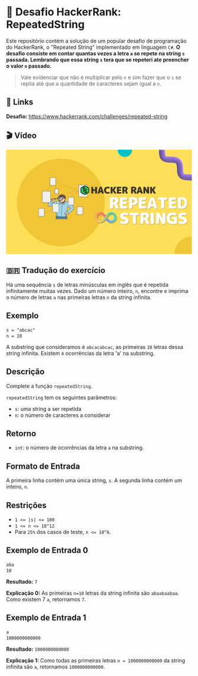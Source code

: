 # 🥋 Desafio HackerRank: RepeatedString

Este repositório contém a solução de um popular desafio de programação do HackerRank, o "Repeated String" implementado em linguagem `C#`. **O desafio consiste em contar quantas vezes a letra `a` se repete na string `s` passada. Lembrando que essa string `s` tera que se repeteri ate preencher o valor `n` passado.**

> Vale evidenciar que não é multiplicar pelo `n` e sim fazer que o `s` se repita até que a quantidade de caracteres sejam igual a `n`.

## 🔗 Links

**Desafio:** https://www.hackerrank.com/challenges/repeated-string

## 🎬 Vídeo

[![Solução do Desafio no YouTube](imgs/repeated-string.png)](https://youtu.be/3iuOM0CxJf0)

## 🇧🇷 Tradução do exercício

Há uma sequência `s` de letras minúsculas em inglês que é repetida infinitamente muitas vezes. Dado um número inteiro, `n`, encontre e imprima o número de letras `a` nas primeiras letras `n` da string infinita.

## Exemplo

```shell
s = "abcac"
n = 10
```


A substring que consideramos é `abcacabcac`, as primeiras `10` letras dessa string infinita. Existem `4` ocorrências da letra 'a' na substring.

## Descrição

Complete a função `repeatedString`.

`repeatedString` tem os seguintes parâmetros:

- `s`: uma string a ser repetida
- `n`: o número de caracteres a considerar

## Retorno

- `int`: o número de ocorrências da letra `a` na substring.

## Formato de Entrada

A primeira linha contém uma única string, `s`.
A segunda linha contém um inteiro, `n`.

## Restrições

- `1 <= |s| <= 100`
- `1 <= n <= 10^12`
- Para `25%` dos casos de teste, `n <= 10^6`.

## Exemplo de Entrada 0

```shell
aba
10
```
**Resultado:** `7`

**Explicação 0:** As primeiras `n=10` letras da string infinita são `abaabaabaa`. Como existem 7 `a`, retornamos `7`.

## Exemplo de Entrada 1

```shell
a
1000000000000
```

**Resultado:** `1000000000000`

**Explicação 1:** Como todas as primeiras letras `n = 1000000000000` da string infinita são `a`, retornamos `1000000000000`.
